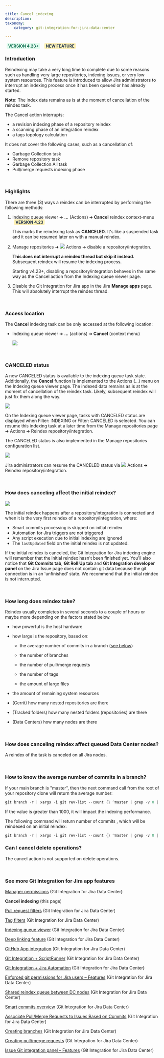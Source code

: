 ```yaml
---

title: Cancel indexing
description:
taxonomy:
    category: git-integration-for-jira-data-center

---
```


<b style='background-color:#E2FCEF; padding:1px 5px; color:#006745; border-radius:3px; margin: 0 5px; font-size: small;'>VERSION 4.23+</b> <b style='background-color:#FFF1B6; padding:1px 5px; color:#172A4C; border-radius:3px; margin: 0 5px; font-size: small;'>NEW FEATURE</b>

### Introduction

Reindexing may take a very long time to complete due to some reasons such as handling very large repositories, indexing issues, or very low system resources. This feature is introduced to allow Jira administrators to interrupt an indexing process once it has been queued or has already started.

<div class="bbb-callout bbb--info">
    <div class="irow">
    <div class="ilogobox">
        <span class="logoimg"></span>
    </div>
    <div class="imsgbox">
        <b>Note:</b>
        The index data remains as is at the moment of cancellation of the reindex task.
    </div>
    </div>
</div>

The Cancel action interrupts:

*   a revision indexing phase of a repository reindex
*   a scanning phase of an integration reindex
*   a tags topology calculation

It does not cover the following cases, such as a cancellation of:

*   Garbage Collection task
*   Remove repository task
*   Garbage Collection All task
*   Pull/merge requests indexing phase

&nbsp;

### Highlights

There are three (3) ways a reindex can be interrupted by performing the following methods:

1.	Indexing queue viewer ➜ **...** (Actions) ➜ **Cancel** reindex context-menu <b style='background-color:#FFF1B6; padding:1px 5px; color:#172A4C; border-radius:3px; margin: 0 5px; font-size: small;'>VERSION 4.23</b>

	This marks the reindexing task as **CANCELED**. It's like a suspended task and it can be resumed later on with a manual reindex.

2.	Manage repositories ➜ ![](/wp-content/uploads/actions-icon.png) Actions ➜ disable a repository/integration.

    **This does not interrupt a reindex thread but skip it instead.** Subsequent reindex will resume the indexing process.

    Starting v4.23+, disabling a repository/integration behaves in the same way as the Cancel action from the Indexing queue viewer page.

3.	Disable the Git Integration for Jira app in the Jira **Manage apps** page. This will absolutely interrupt the reindex thread.

&nbsp;

### Access location

The **Cancel** indexing task can be only accessed at the following location:

*   Indexing queue viewer ➜ **...** (actions) ➜ **Cancel** (context menu)

    ![](/wp-content/uploads/gij-gitserverdc-indexing-queue-cancel-reindex-action.png)

&nbsp;

### CANCELED status

A new CANCELED status is available to the indexing queue task state. Additionally, the **Cancel** function is implemented to the Actions (...) menu on the Indexing queue viewer page. The indexed data remains as is at the moment of cancellation of the reindex task. Likely, subsequent reindex will just fix them along the way.

![](/wp-content/uploads/gij-gitserverdc-indexing-queue-cancel-status.png)

<div class="bbb-callout bbb--tip">
    <div class="irow">
    <div class="ilogobox">
        <span class="logoimg"></span>
    </div>
    <div class="imsgbox">
        On the Indexing queue viewer page, tasks with CANCELED status are displayed when Filter: INDEXING or Filter: CANCELED is selected. You can resume this indexing task at a later time from the Manage repositories page ➜ Actions ➜ Reindex repository/integration.
    </div>
    </div>
</div>

The CANCELED status is also implemented in the Manage repositories configuration list.

![](/wp-content/uploads/gij-gitserverdc-gitmgr-cancel-status.png)

Jira administrators can resume the CANCELED status via ![](/wp-content/uploads/actions-icon.png) Actions ➜ Reindex repository/integration.

&nbsp;

### How does canceling affect the initial reindex?

![](/wp-content/uploads/gij-gitserverdc-queue-initial-indexing.png)

The initial reindex happens after a repository/integration is connected and when it is the very first reindex of a repository/integration, where:

*   Smart commits processing is skipped on initial reindex
*   Automation for Jira triggers are not triggered
*   Any script execution due to initial indexing are ignored
*   The `lastUpdated` field on the initial reindex is not updated.

If the initial reindex is canceled, the Git Integration for Jira indexing engine will remember that the initial reindex hasn't been finished yet. You'll also notice that **Git Commits tab**, **Git Roll Up tab** and **Git Integration developer panel** on the Jira Issue page does not contain git data because the git connection is in an 'unfinished' state. We recommend that the initial reindex is not interrupted.

&nbsp;

### How long does reindex take?

Reindex usually completes in several seconds to a couple of hours or maybe more depending on the factors stated below.

*   how powerful is the host hardware

*   how large is the repository, based on:

    *   the average number of commits in a branch ([see below](#how-to-know-the-average-number-of-commits-in-a-branch))

    *   the number of branches

    *   the number of pull/merge requests

    *   the number of tags

    *   the amount of large files

*   the amount of remaining system resources

*   (Gerrit) how many nested repositories are there

*   (Tracked folders) how many nested folders (repositories) are there

*   (Data Centers) how many nodes are there

&nbsp;

### How does canceling reindex affect queued Data Center nodes?

A reindex of the task is canceled on all Jira nodes.

&nbsp;

### How to know the average number of commits in a branch?

If your main branch is "master", then the next command call from the root of your repository clone will return the average number:

```powershell
git branch -r | xargs -i git rev-list --count {} ^master | grep -v 0 | awk 'BEGIN{s=0;}{s+=$1;}END{print s/NR;}'
```

If the value is greater than 1000, it will impact the indexing performance.

The following command will return number of commits , which will be reindexed on an initial reindex:

```powershell
git branch -r | xargs -i git rev-list --count {} ^master | grep -v 0 | awk 'BEGIN{s=0;}{s+=$1;}END{print s;}'
```

### Can I cancel delete operations?

The cancel action is not supported on delete operations.

&nbsp;

### See more Git Integration for Jira app features

[Manager permissions](/git-integration-for-jira-data-center/manager-permissions-gij-self-managed) (Git Integration for Jira Data Center)

**Cancel indexing** (this page)

[Pull request filters](/git-integration-for-jira-data-center/pull-request-filters-gij-self-managed/) (Git Integration for Jira Data Center)

[Tag filters](/git-integration-for-jira-data-center/tag-filters-gij-self-managed/) (Git Integration for Jira Data Center)

[Indexing queue viewer](/git-integration-for-jira-data-center/indexing-queue-viewer-gij-self-managed/) (Git Integration for Jira Data Center)

[Deep linking feature](/git-integration-for-jira-data-center/deeplinking-feature-gij-self-managed/) (Git Integration for Jira Data Center)

[GitHub App integration](/git-integration-for-jira-data-center/github-app-integration-gij-self-managed/) (Git Integration for Jira Data Center)

[Git Integration + ScriptRunner](/git-integration-for-jira-data-center/gij-plus-scriptrunner-gij-self-managed/) (Git Integration for Jira Data Center)

[Git Integration + Jira Automation](/git-integration-for-jira-data-center/git-integration-plus-jira-automation-gij-self-managed/) (Git Integration for Jira Data Center)

[Enforced git permissions for Jira users – Features](/git-integration-for-jira-data-center/enforced-git-permissions-for-jira-users-gij-self-managed/) (Git Integration for Jira Data Center)

[Shared reindex queue between DC nodes](/git-integration-for-jira-data-center/shared-reindex-queue-between-dc-nodes-gij-self-managed/) (Git Integration for Jira Data Center)

[Smart commits overview](/git-integration-for-jira-data-center/smart-commits-overview-gij-self-managed/) (Git Integration for Jira Data Center)

[Associate Pull/Merge Requests to Issues Based on Commits](/git-integration-for-jira-data-center/associate-pull-merge-requests-to-issues-based-on-commits-gij-self-managed/) (Git Integration for Jira Data Center)

[Creating branches](/git-integration-for-jira-data-center/creating-branches-gij-self-managed/) (Git Integration for Jira Data Center)

[Creating pull/merge requests](/git-integration-for-jira-data-center/creating-pull-merge-requests-gij-self-managed/) (Git Integration for Jira Data Center)

[Issue Git integration panel – Features](/git-integration-for-jira-data-center/issue-git-integration-panel-gij-self-managed/) (Git Integration for Jira Data Center)

